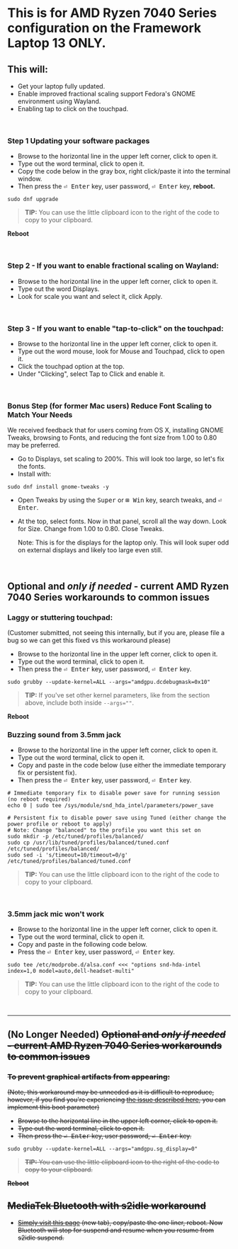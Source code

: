 # This is for AMD Ryzen 7040 Series configuration on the Framework Laptop 13 ONLY.

## This will:

- Get your laptop fully updated.
- Enable improved fractional scaling support Fedora's GNOME environment using Wayland.
- Enabling tap to click on the touchpad.

&nbsp;
&nbsp;
&nbsp;

### Step 1 Updating your software packages

- Browse to the horizontal line in the upper left corner, click to open it.
- Type out the word terminal, click to open it.
- Copy the code below in the gray box, right click/paste it into the terminal window.
- Then press the <kbd>⏎ Enter</kbd> key, user password, <kbd>⏎ Enter</kbd> key, **reboot.**


```
sudo dnf upgrade
```
> **TIP:** You can use the little clipboard icon to the right of the code to copy to your clipboard.


**Reboot**

&nbsp;
&nbsp;
&nbsp;

### Step 2 - If you want to enable fractional scaling on Wayland:

- Browse to the horizontal line in the upper left corner, click to open it.
- Type out the word Displays.
- Look for scale you want and select it, click Apply.

&nbsp;
&nbsp;
&nbsp;
### Step 3 -  If you want to enable "tap-to-click" on the touchpad:

- Browse to the horizontal line in the upper left corner, click to open it.
- Type out the word mouse, look for Mouse and Touchpad, click to open it.
- Click the touchpad option at the top.
- Under "Clicking", select Tap to Click and enable it.
  
&nbsp;
&nbsp;
&nbsp;

### Bonus Step (for former Mac users) Reduce Font Scaling to Match Your Needs

We received feedback that for users coming from OS X, installing GNOME Tweaks, browsing to Fonts, and reducing the font size from 1.00 to 0.80 may be preferred. 

- Go to Displays, set scaling to 200%. This will look too large, so let's fix the fonts.
- Install with:
  
```
sudo dnf install gnome-tweaks -y
```

- Open Tweaks by using the <kbd>Super</kbd> or <kbd>&#8862; Win</kbd> key, search tweaks, and <kbd>⏎ Enter</kbd>.

- At the top, select fonts. Now in that panel, scroll all the way down. Look for Size. Change from 1.00 to 0.80. Close Tweaks.

  Note: This is for the displays for the laptop only. This will look super odd on external displays and likely too large even still.

&nbsp;
&nbsp;
&nbsp;

## Optional and *only if needed* - current AMD Ryzen 7040 Series workarounds to common issues

### Laggy or stuttering touchpad:
(Customer submitted, not seeing this internally, but if you are, please file a bug so we can get this fixed vs this workaround please)

- Browse to the horizontal line in the upper left corner, click to open it.
- Type out the word terminal, click to open it.
- Then press the <kbd>⏎ Enter</kbd> key, user password, <kbd>⏎ Enter</kbd> key.

```
sudo grubby --update-kernel=ALL --args="amdgpu.dcdebugmask=0x10"
```
> **TIP:** If you've set other kernel parameters, like from the section above, include both inside `--args=""`.


**Reboot**


### Buzzing sound from 3.5mm jack

- Browse to the horizontal line in the upper left corner, click to open it.
- Type out the word terminal, click to open it.
- Copy and paste in the code below (use either the immediate temporary fix or persistent fix).
- Then press the <kbd>⏎ Enter</kbd> key, user password, <kbd>⏎ Enter</kbd> key.

```
# Immediate temporary fix to disable power save for running session (no reboot required)
echo 0 | sudo tee /sys/module/snd_hda_intel/parameters/power_save
```

```
# Persistent fix to disable power save using Tuned (either change the power profile or reboot to apply)
# Note: Change "balanced" to the profile you want this set on
sudo mkdir -p /etc/tuned/profiles/balanced/
sudo cp /usr/lib/tuned/profiles/balanced/tuned.conf /etc/tuned/profiles/balanced/
sudo sed -i 's/timeout=10/timeout=0/g' /etc/tuned/profiles/balanced/tuned.conf
```

> **TIP:** You can use the little clipboard icon to the right of the code to copy to your clipboard.


&nbsp;
&nbsp;
&nbsp;

### 3.5mm jack mic won't work

- Browse to the horizontal line in the upper left corner, click to open it.
- Type out the word terminal, click to open it.
- Copy and paste in the following code below.
- Press the <kbd>⏎ Enter</kbd> key, user password, <kbd>⏎ Enter</kbd> key.

```
sudo tee /etc/modprobe.d/alsa.conf <<< "options snd-hda-intel index=1,0 model=auto,dell-headset-multi"
```
> **TIP:** You can use the little clipboard icon to the right of the code to copy to your clipboard.

&nbsp;
&nbsp;
&nbsp;

-------------------------------------------------------------------------------

## (No Longer Needed) ~~Optional and *only if needed* - current AMD Ryzen 7040 Series workarounds to common issues~~

### ~~To prevent graphical artifacts from appearing:~~
~~(Note, this workaround may be unneeded as it is difficult to reproduce, however, if you find you're experiencing [the issue described here](https://bugzilla.redhat.com/show_bug.cgi?id=2247154#c3), you can implement this boot parameter)~~


- ~~Browse to the horizontal line in the upper left corner, click to open it.~~
- ~~Type out the word terminal, click to open it.~~
- ~~Then press the <kbd>⏎ Enter</kbd> key, user password, <kbd>⏎ Enter</kbd> key.~~

```
sudo grubby --update-kernel=ALL --args="amdgpu.sg_display=0"
```
> ~~**TIP:** You can use the little clipboard icon to the right of the code to copy to your clipboard.~~


~~**Reboot**~~




## ~~MediaTek Bluetooth with s2idle workaround~~

- ~~[Simply visit this page](https://github.com/FrameworkComputer/linux-docs/blob/main/hibernation/kernel-6-11-workarounds/suspend-hibernate-bluetooth-workaround.md#workaround-for-suspendhibernate-black-screen-on-resume-kernel-611) (new tab), copy/paste the one liner, reboot. Now Bluetooth will stop for suspend and resume when you resume from s2idle suspend.~~


